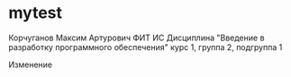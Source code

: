 # mytest
Корчуганов
Максим
Артурович
ФИТ
ИС
Дисциплина "Введение в разработку программного обеспечения"
курс 1, группа 2, подгруппа 1


Изменение